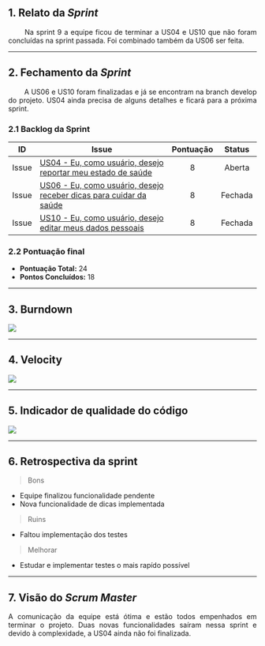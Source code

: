 ## 1. Relato da _Sprint_

<p align="justify">&emsp;&emsp; Na sprint 9 a equipe ficou de terminar a US04 e US10 que não foram concluídas na sprint passada. Foi combinado também da US06 ser feita.   </p>


------------

## 2. Fechamento da _Sprint_
<p align="justify">&emsp;&emsp; A US06 e US10 foram finalizadas e já se encontram na branch develop do projeto. US04 ainda precisa de alguns detalhes e ficará para a próxima sprint.  </p>

### 2.1 Backlog da Sprint

| ID | Issue | Pontuação|Status |
|:--:| ------- | :----: | :----: |
| Issue | [US04 - Eu, como usuário, desejo reportar meu estado de saúde](https://github.com/fga-eps-mds/2020-1-DoctorS-Bot/issues/61) |8|Aberta|
| Issue | [US06 - Eu, como usuário, desejo receber dicas para cuidar da saúde](https://github.com/fga-eps-mds/2020-1-DoctorS-Bot/issues/62) |8|Fechada|
| Issue | [US10 - Eu, como usuário, desejo editar meus dados pessoais](https://github.com/fga-eps-mds/2020-1-DoctorS-Bot/issues/57) |8|Fechada|


### 2.2 Pontuação final

* __Pontuação Total:__ 24
* __Pontos Concluídos:__ 18

------------

## 3. Burndown

![](https://i.ibb.co/Dpb96xP/Burndowns9.jpg)

------------

## 4. Velocity

![](https://i.ibb.co/zhnjBGZ/Velocitys9.jpg)

------------

## 5. Indicador de qualidade do código

![](https://i.ibb.co/4pdbnbz/Code-Climates9.jpg)

-------------

## 6. Retrospectiva da sprint

> Bons
 - Equipe finalizou funcionalidade pendente
 - Nova funcionalidade de dicas implementada


> Ruins
 - Faltou implementação dos testes

> Melhorar
 - Estudar e implementar testes o mais rapído possível
 
------------

## 7. Visão do _Scrum Master_


<p align="justify"> A comunicação da equipe está ótima e estão todos empenhados em terminar o projeto. Duas novas funcionalidades saíram nessa sprint e devido à complexidade, a US04 ainda não foi finalizada.   </p>
